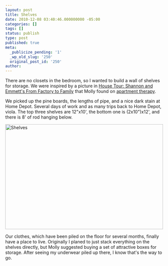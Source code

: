 ```yaml
---
layout: post
title: Shelves
date: 2010-12-08 03:40:46.000000000 -05:00
categories: []
tags: []
status: publish
type: post
published: true
meta:
  _publicize_pending: '1'
  _wp_old_slug: '250'
  original_post_id: '250'
author: 
---
```

There are no closets in the bedroom, so I wanted to build a wall of shelves for storage. We were inspired by a picture in <a href="http://www.apartmenttherapy.com/chicago/house-tours/house-tour-shannon-and-emmetts-from-factory-to-family-007338">House Tour: Shannon and Emmett's From Factory to Family</a> that Molly found on <a href="http://www.apartmenttherapy.com/" rel="nofollow">apartment therapy</a>.

We picked up the pine boards, the lengths of pipe, and a nice dark stain at Home Depot. Several days of work and as many trips back to Home Depot, viola. The top three shelves are 12"x10', the bottom one is (2x10")x12', and there is 8' of rod hanging below.

<a href="http://www.flickr.com/photos/matthewsim/5243032054/" title="Shelves by Matthew Simoneau, on Flickr"><img src="https://farm6.static.flickr.com/5247/5243032054_996296a6ab.jpg" width="500" height="333" alt="Shelves" /></a>

Our clothes, which have been piled on the floor for several months, finally have a place to live. Originally I planed to just stack everything on the shelves directly, but Molly suggested buying a set of attractive boxes for storage. After seeing my underwear piled up there, I know that's the way to go.
